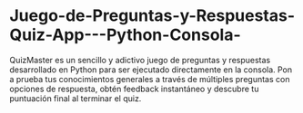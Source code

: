 # Juego-de-Preguntas-y-Respuestas-Quiz-App---Python-Consola-
QuizMaster es un sencillo y adictivo juego de preguntas y respuestas desarrollado en Python para ser ejecutado directamente en la consola. Pon a prueba tus conocimientos generales a través de múltiples preguntas con opciones de respuesta, obtén feedback instantáneo y descubre tu puntuación final al terminar el quiz.
